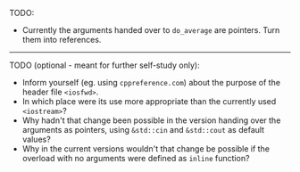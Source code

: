 TODO:

- Currently the arguments handed over to `do_average` are
  pointers. Turn them into references.

-----------------------------------------------------------------

TODO (optional - meant for further self-study only):

- Inform yourself (eg. using `cppreference.com`) about the
  purpose of the header file `<iosfwd>`.
- In which place were its use more appropriate than the currently
  used `<iostream>`?
- Why hadn't that change been possible in the version handing
  over the arguments as pointers, using `&std::cin` and
  `&std::cout` as default values?
- Why in the current versions wouldn't that change be possible
  if the overload with no arguments were defined as `inline`
  function?
